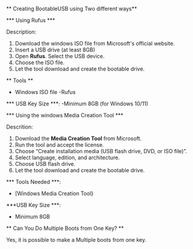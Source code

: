 ** Creating BootableUSB using Two different ways**

*** Using Rufus ***

Description:

1. Download the windows ISO file from Microsoft's official website.
2. Insert a USB drive (at least 8GB)
3. Open **Rufus**. Select the USB device.
4. Choose the ISO file.
5. Let the tool download and create the bootable drive.

** Tools **
- Windows ISO file
-Rufus

*** USB Key Size ***:
 -Minimum 8GB (for Windows 10/11)


*** Using the windows Media Creation Tool ***

Descrition:

1. Download the **Media Creation Tool** from Microsoft.
2. Run the tool and accept the license.
3. Choose “Create installation media (USB flash drive, DVD, or ISO file)”.
4. Select language, edition, and architecture.
5. Choose USB flash drive.
6. Let the tool download and create the bootable drive.

*** Tools Needed ***:
- [Windows Media Creation Tool}

***USB Key Size ***:
- Minimum 8GB

** Can You Do Multiple Boots from One Key? **

Yes, it is possible to make a Multiple boots from one key.
